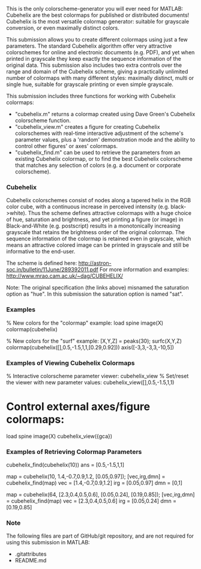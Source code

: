This is the only colorscheme-generator you will ever need for MATLAB: Cubehelix are the best colormaps for published or distributed documents! Cubehelix is the most versatile colormap generator: suitable for grayscale conversion, or even maximally distinct colors.

This submission allows you to create different colormaps using just a few parameters. The standard Cubehelix algorithm offer very attractive colorschemes for online and electronic documents (e.g. PDF), and yet when printed in grayscale they keep exactly the sequence information of the original data. This submission also includes two extra controls over the range and domain of the Cubehelix scheme, giving a practically unlimited number of colormaps with many different styles: maximally distinct, multi or single hue, suitable for grayscale printing or even simple grayscale.

This submission includes three functions for working with Cubehelix colormaps:

* "cubehelix.m" returns a colormap created using Dave Green's Cubehelix colorscheme function. 
* "cubehelix_view.m" creates a figure for creating Cubehelix colorschemes with real-time interactive adjustment of the scheme's parameter values, plus a 'random' demonstration mode and the ability to control other figures' or axes' colormaps.
* "cubehelix_find.m" can be used to retrieve the parameters from an existing Cubehelix colormap, or to find the best Cubehelix colorscheme that matches any selection of colors (e.g. a document or corporate colorscheme).

### Cubehelix ###

Cubehelix colorschemes consist of nodes along a tapered helix in the RGB color cube, with a continuous increase in perceived intensity (e.g. black->white). Thus the scheme defines attractive colormaps with a huge choice of hue, saturation and brightness, and yet printing a figure (or image) in Black-and-White (e.g. postscript) results in a monotonically increasing grayscale that retains the brightness order of the original colormap. The sequence information of the colormap is retained even in grayscale, which means an attractive colored image can be printed in grayscale and still be informative to the end-user.

The scheme is defined here: http://astron-soc.in/bulletin/11June/289392011.pdf 
For more information and examples: http://www.mrao.cam.ac.uk/~dag/CUBEHELIX/

Note: The original specification (the links above) misnamed the saturation option as "hue". In this submission the saturation option is named "sat".

### Examples ###

% New colors for the "colormap" example: 
load spine 
image(X) 
colormap(cubehelix)

% New colors for the "surf" example: 
[X,Y,Z] = peaks(30); 
surfc(X,Y,Z) 
colormap(cubehelix([],0.5,-1.5,1,1,[0.29,0.92])) 
axis([-3,3,-3,3,-10,5])

### Examples of Viewing Cubehelix Colormaps ###

% Interactive colorscheme parameter viewer: 
cubehelix_view 
% Set/reset the viewer with new parameter values: 
cubehelix_view([],0.5,-1.5,1,1)

# Control external axes/figure colormaps:
load spine
image(X)
cubehelix_view({gca})

### Examples of Retrieving Colormap Parameters ###

cubehelix_find(cubehelix(10))
 ans = [0.5,-1.5,1,1]

map = cubehelix(10, 1.4,-0.7,0.9,1.2, [0.05,0.97]); 
[vec,irg,dmn] = cubehelix_find(map)
 vec = [1.4,-0.7,0.9,1.2]
 irg = [0.05,0.97]
 dmn = [0,1]

map = cubehelix(64, [2.3,0.4,0.5,0.6], [0.05,0.24], [0.19,0.85]);
[vec,irg,dmn] = cubehelix_find(map)
 vec = [2.3,0.4,0.5,0.6]
 irg = [0.05,0.24]
 dmn = [0.19,0.85]
 
 ### Note ###

The following files are part of GitHub/git repository, and are not required for using this submission in MATLAB:
* .gitattributes
* README.md
